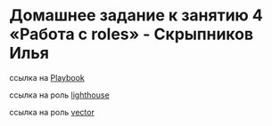 # Домашнее задание к занятию 4 «Работа с roles» - Скрыпников Илья

ссылка на [Playbook](https://github.com/Skrypnikoviv/08-ansible-04-role/blob/main/playbook/README.md)

ссылка на роль [lighthouse](https://github.com/Skrypnikoviv/ansible_role_lighthouse)

ссылка на роль [vector](https://github.com/Skrypnikoviv/ansible_role_vector)
